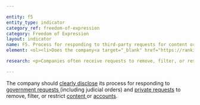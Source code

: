 ```yaml
---

entity: f5
entity_type: indicator
category_ref: freedom-of-expression
category: Freedom of Expression
layout: indicator
name: F5. Process for responding to third-party requests for content or account restriction
element: <ol><li>Does the company<a target="_blank" href="https://rankingdigitalrights.org/2018-indicators/#clearlydisclose"> clearly disclose</a> its process for responding to <a target="_blank" href="https://rankingdigitalrights.org/2018-indicators/#nonjudicial">non-judicial government requests</a>?</li><li>Does the company <a target="_blank" href="https://rankingdigitalrights.org/2018-indicators/#clearlydisclose">clearly disclose</a> its process for responding to <a target="_blank" href="https://rankingdigitalrights.org/2018-indicators/#courtorder">court orders</a>?</li><li>Does the company <a target="_blank" href="https://rankingdigitalrights.org/2018-indicators/#clearlydisclose">clearly disclose</a> its process for responding to <a target="_blank" href="https://rankingdigitalrights.org/2018-indicators/#governmentrequest">government requests </a>from foreign jurisdictions?</li><li>Does the company <a target="_blank" href="https://rankingdigitalrights.org/2018-indicators/#clearlydisclose">clearly disclose</a> its process for responding to <a target="_blank" href="https://rankingdigitalrights.org/2018-indicators/#privaterequest">private requests</a>?</li><li>Do the company’s explanations <a target="_blank" href="https://rankingdigitalrights.org/2018-indicators/#clearlydisclose">clearly disclose</a> the legal basis under which it may comply with <a target="_blank" href="https://rankingdigitalrights.org/2018-indicators/#governmentrequest">government requests</a>?</li><li>Do the company’s explanations <a target="_blank" href="https://rankingdigitalrights.org/2018-indicators/#clearlydisclose">clearly disclose</a> the basis under which it may comply with <a target="_blank" href="https://rankingdigitalrights.org/2018-indicators/#privaterequest">private requests</a>?</li><li>Does the company <a target="_blank" href="https://rankingdigitalrights.org/2018-indicators/#clearlydisclose">clearly disclose</a> that it carries out due diligence on <a target="_blank" href="https://rankingdigitalrights.org/2018-indicators/#governmentrequest">government requests</a> before deciding how to respond?</li><li>Does the company <a target="_blank" href="https://rankingdigitalrights.org/2018-indicators/#clearlydisclose">clearly disclose</a> that it carries out due diligence on <a target="_blank" href="https://rankingdigitalrights.org/2018-indicators/#privaterequest">private requests</a> before deciding how to respond?</li><li>Does the company commit to push back on inappropriate or overbroad<a target="_blank" href="https://rankingdigitalrights.org/2018-indicators/#governmentrequest"> requests made by governments</a>?</li><li>Does the company commit to push back on inappropriate or overbroad <a target="_blank" href="https://rankingdigitalrights.org/2018-indicators/#privaterequest">private requests</a>?</li><li>Does the company provide clear guidance or examples of implementation of its process of responding to<a target="_blank" href="https://rankingdigitalrights.org/2018-indicators/#governmentrequest"> government requests</a>?</li><li>Does the company provide clear guidance or examples of implementation of its process of responding to<a target="_blank" href="https://rankingdigitalrights.org/2018-indicators/#privaterequest"> private requests</a>?</li></ol>

research: <p>Companies often receive requests to remove, filter, or restrict access to content and accounts. These requests can come from government agencies or courts (both domestic and foreign), as well as from private entities (i.e. non-governmental and non-judicial entities). We expect companies to publicly disclose their process for responding to requests from governments and courts, as well as to private requests that come through some type of defined or organized process. Private requests can come through a process established by law, (e.g., requests made under the U.S. Digital Millennium Copyright Act, the European Right to be Forgotten ruling, etc.) or a self-regulatory arrangement (e.g., company agreements to block certain types of images).</p><p>This indicator evaluates whether the company clearly discloses how it responds to government and private requests to remove, filter, or restrict content or accounts. The company should disclose the legal reasons why it would remove content. In some cases, the law might prevent a company from disclosing information referenced in this indicator’s elements. RDR will document situations where this is the case, but a company will still lose points if it fails to meet all elements. This represents a situation where the law causes companies to be uncompetitive, and we encourage companies to advocate for laws that enable them to fully respect users’ rights to freedom of expression and privacy.</p><p><b>Potential sources:</b></p><ul><li>Company transparency report</li><li>Company law enforcement guidelines</li><li>Company terms of service</li><li>Company help or support center</li><li>Company blog posts</li><li>Company policy on copyright or intellectual property</li></ul>

---
```

The company should <a target="_blank" href="https://rankingdigitalrights.org/2018-indicators/#clearlydisclose">clearly disclose</a> its process for responding to <a target="_blank" href="https://rankingdigitalrights.org/2018-indicators/#governmentrequest">government requests </a>(including judicial orders) and <a target="_blank" href="https://rankingdigitalrights.org/2018-indicators/#privaterequest">private requests</a> to remove, filter, or restrict <a target="_blank" href="https://rankingdigitalrights.org/2018-indicators/#content">content </a>or <a target="_blank" href="https://rankingdigitalrights.org/2018-indicators/#account">accounts</a>.


